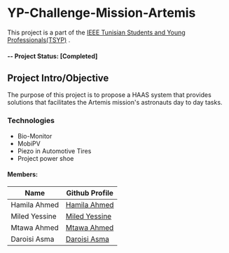 # YP-Challenge-Mission-Artemis
This project is a part of the [IEEE Tunisian Students and Young Professionals(TSYP)](https://tsyp.ieee.tn/) . 

#### -- Project Status: [Completed]

## Project Intro/Objective
The purpose of this project is to propose a HAAS system that provides solutions that facilitates the Artemis mission's astronauts day to day tasks.

### Technologies
* Bio-Monitor
* MobiPV
* Piezo in Automotive Tires
* Project power shoe

#### Members:

|Name     |  Github Profile   | 
|---------|-----------------|
|Hamila Ahmed|[Hamila Ahmed](https://github.com/ahmedhamila/ahmedhamila)
|Miled Yessine|[Miled Yessine](https://github.com/miledyessine)
|Mtawa Ahmed|[Mtawa Ahmed](https://github.com/ahmedhamila/ahmedhamila)
|Daroisi Asma|[Daroisi Asma](https://github.com/AsmaDaroizi)

